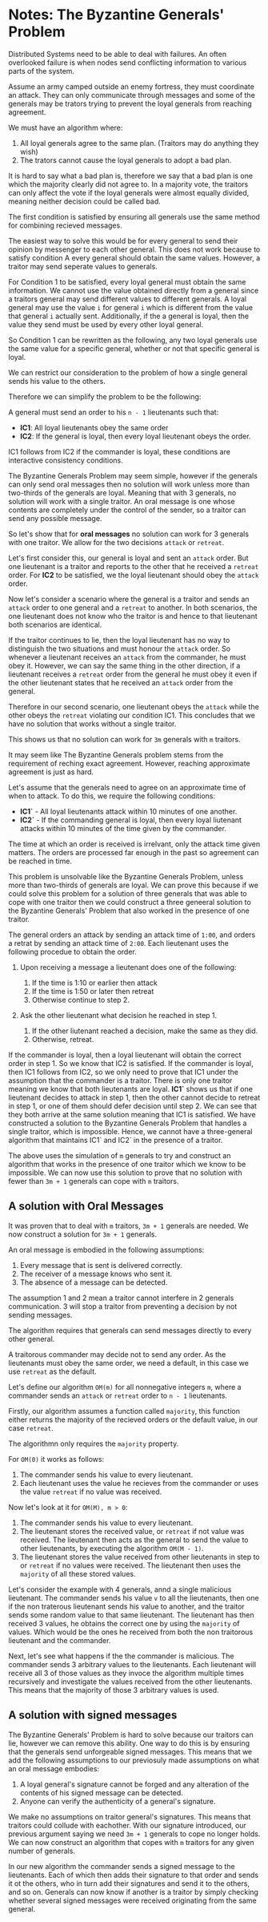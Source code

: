 # Notes: The Byzantine Generals' Problem

Distributed Systems need to be able to deal with failures. An often overlooked failure is when nodes send conflicting information to various parts of the system.

Assume an army camped outside an enemy fortress, they must coordinate an attack. They can only communicate through messages and some of the generals may be trators trying to prevent the loyal generals from reaching agreement.

We must have an algorithm where:

1. All loyal generals agree to the same plan. (Traitors may do anything they wish)
2. The trators cannot cause the loyal generals to adopt a bad plan.

It is hard to say what a bad plan is, therefore we say that a bad plan is one which the majority clearly did not agree to. In a majority vote, the traitors can only affect the vote if the loyal generals were almost equally divided, meaning neither decision could be called bad.

The first condition is satisfied by ensuring all generals use the same method for combining recieved messages.

The easiest way to solve this would be for every general to send their opinion by messenger to each other general. This does not work because to satisfy condition A every general should obtain the same values. However, a traitor may send seperate values to generals.

For Condition 1 to be satisfied, every loyal general must obtain the same information. We cannot use the value obtained directly from a general since a traitors general may send different values to different generals. A loyal general may use the value `i` for general `i` which is different from the value that general `i` actually sent. Additionally, if the a general is loyal, then the value they send must be used by every other loyal general.

So Condition 1 can be rewritten as the following, any two loyal generals use the same value for a specific general, whether or not that specific general is loyal.

We can restrict our consideration to the problem of how a single general sends his value to the others.

Therefore we can simplify the problem to be the following:

A general must send an order to his `n - 1` lieutenants such that:
 - **IC1**: All loyal lieutenants obey the same order
 - **IC2**: If the general is loyal, then every loyal lieutenant obeys the order.

IC1 follows from IC2 if the commander is loyal, these conditions are interactive consistency conditions.

The Byzantine Generals Problem may seem simple, however if the generals can only send oral messages then no solution will work unless more than two-thirds of the generals are loyal. Meaning that with 3 generals, no solution will work with a single traitor. An oral message is one whose contents are completely under the control of the sender, so a traitor can send any possible message.

So let's show that for **oral messages** no solution can work for 3 generals with one traitor. We allow for the two decisions `attack` or `retreat`.

Let's first consider this, our general is loyal and sent an `attack` order. But one lieutenant is a traitor and reports to the other that he received a `retreat` order. For **IC2** to be satisfied, we the loyal lieutenant should obey the `attack` order.

Now let's consider a scenario where the general is a traitor and sends an `attack` order to one general and a `retreat` to another. In both scenarios, the one lieutenant does not know who the traitor is and hence to that lieutenant both scenarios are identical.

If the traitor continues to lie, then the loyal lieutenant has no way to distinguish the two situations and must honour the `attack` order. So whenever a lieutenant receives an `attack` from the commander, he must obey it. However, we can say the same thing in the other direction, if a lieutenant receives a `retreat` order from the general he must obey it even if the other lieutenant states that he received an `attack` order from the general.

Therefore in our second scenario, one lieutenant obeys the `attack` while the other obeys the `retreat` violating our condition IC1. This concludes that we have no solution that works without a single traitor.

This shows us that no solution can work for `3m` generals with `m` traitors.

It may seem like The Byzantine Generals problem stems from the requirement of reching exact agreement. However, reaching approximate agreement is just as hard.

Let's assume that the generals need to agree on an approximate time of when to attack. To do this, we require the following conditions:
 - **IC1\`** - All loyal lieutenants attack within 10 minutes of one another. 
 - **IC2\`** - If the commanding general is loyal, then every loyal liutenant attacks within 10 minutes of the time given by the commander.

The time at which an order is received is irrelvant, only the attack time given matters. The orders are processed far enough in the past so agreement can be reached in time.

This problem is unsolvable like the Byzantine Generals Problem, unless more than two-thirds of generals are loyal. We can prove this because if we could solve this problem for a solution of three generals that was able to cope with one traitor then we could construct a three geneeral solution to the Byzantine Generals' Problem that also worked in the presence of one traitor.

The general orders an attack by sending an attack time of `1:00`, and orders a retrat by sending an attack time of `2:00`. Each lieutenant uses the following procedue to obtain the order.

1. Upon receiving a message a lieutenant does one of the following:
    1. If the time is 1:10 or earlier then attack
    2. If the time is 1:50 or later then retreat
    3. Otherwise continue to step 2.

2. Ask the other lieutenant what decision he reached in step 1.
    1. If the other liutenant reached a decision, make the same as they did.
    2. Otherwise, retreat.

If the commander is loyal, then a loyal lieutenant will obtain the correct order in step 1. So we know that IC2 is satisfied. If the commander is loyal, then IC1 follows from IC2, so we only need to prove that IC1 under the assumption that the commander is a traitor. There is only one traitor meaning we know that both lieutenants are loyal. **IC1\`** shows us that if one lieutenant decides to attack in step 1, then the other cannot decide to retreat in step 1, or one of them should defer decision until step 2. We can see that they both arrive at the same solution meaning that IC1 is satisfied. We have constructed a solution to the Byzantine Generals Problem that handles a single traitor, which is impossible. Hence, we cannot have a three-general algorithm that maintains IC1\` and IC2\` in the presence of a traitor.

The above uses the simulation of `m` generals to try and construct an algorithm that works in the presence of one traitor which we know to be impossible. We can now use this solution to prove that no solution with fewer than `3m + 1` generals can cope with `m` traitors.

## A solution with Oral Messages

It was proven that to deal with `m` traitors, `3m + 1` generals are needed. We now construct a solution for `3m + 1` generals.

An oral message is embodied in the following assumptions:
 1. Every message that is sent is delivered correctly.
 2. The receiver of a message knows who sent it.
 3. The absence of a message can be detected.

The assumption 1 and 2 mean a traitor cannot interfere in 2 generals communication. 3 will stop a traitor from preventing a decision by not sending messages.

The algorithm requires that generals can send messages directly to every other general.

A traitorous commander may decide not to send any order. As the lieutenants must obey the same order, we need a default, in this case we use `retreat` as the default.


Let's define our algorithm `OM(m)` for all nonnegative integers `m`, where a commander sends an `attack` or `retreat` order to `n - 1` lieutenants.

Firstly, our algorithm assumes a function called `majority`, this function either returns the majority of the recieved orders or the default value, in our case `retreat`.

The algorithmn only requires the `majority` property.

For `OM(0)` it works as follows:
 1. The commander sends his value to every lieutenant.
 2. Each lieutenant uses the value he recieves from the commander or uses the value `retreat` if no value was received.

Now let's look at it for `OM(M), m > 0`:
 1. The commander sends his value to every lieutenant.
 2. The lieutenant stores the received value, or `retreat` if not value was received. The lieutenant then acts as the general to send the value to other lieutenants, by executing the algorithm `OM(M - 1)`.
 3. The lieutenant stores the value received from other lieutenants in step to or `retreat` if no values were received. The lieutenant then uses the `majority` of all these stored values.

Let's consider the example with 4 generals, annd a single malicious lieutenant. The commander sends his value `v` to all the lieutenants, then one if the non traterous lieutenant sends his value to another, and the traitor sends some random value to that same lieutenant. The lieutenant has then received 3 values, he obtains the correct one by using the `majority` of values. Which would be the ones he received from both the non traitorous lieutenant and the commander.

Next, let's see what happens if the the commander is malicious. The commander sends 3 arbitrary values to the lieutenants. Each lieutenant will receive all 3 of those values as they invoce the algorithm multiple times recursively and investigate the values received from the other lieutenants. This means that the majority of those 3 arbitrary values is used.

## A solution with signed messages

The Byzantine Generals' Problem is hard to solve because our traitors can lie, however we can remove this ability. One way to do this is by ensuring that the generals send unforgeable signed messages. This means that we add the following assumptions to our previosuly made assumptions on what an oral message embodies:
 1. A loyal general's signature cannot be forged and any alteration of the contents of his signed message can be detected.
 2. Anyone can verify the authenticity of a general's signature.

We make no assumptions on traitor general's signatures. This means that traitors could collude with eachother. With our signature introduced, our previous argument saying we need `3m + 1` generals to cope no longer holds. We can now construct an algorithm that copes with `m` traitors for any given number of generals.

In our new algorithm the commander sends a signed message to the lieutenants. Each of which then adds their signature to that order and sends it ot the others, who in turn add their signatures and send it to the others, and so on. Generals can now know if another is a traitor by simply checking whether several signed messages were received originating from the same general.
